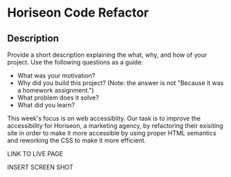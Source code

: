 # Horiseon Code Refactor

## Description

Provide a short description explaining the what, why, and how of your project. Use the following questions as a guide:

- What was your motivation?
- Why did you build this project? (Note: the answer is not "Because it was a homework assignment.")
- What problem does it solve?
- What did you learn?

This week's focus is on web accessiblity. Our task is to improve the accessibility for Horiseon, a marketing agency, by refactoring their exisiting site in order to make it more accessible by using proper HTML semantics and reworking the CSS to make it more efficient.

LINK TO LIVE PAGE

INSERT SCREEN SHOT